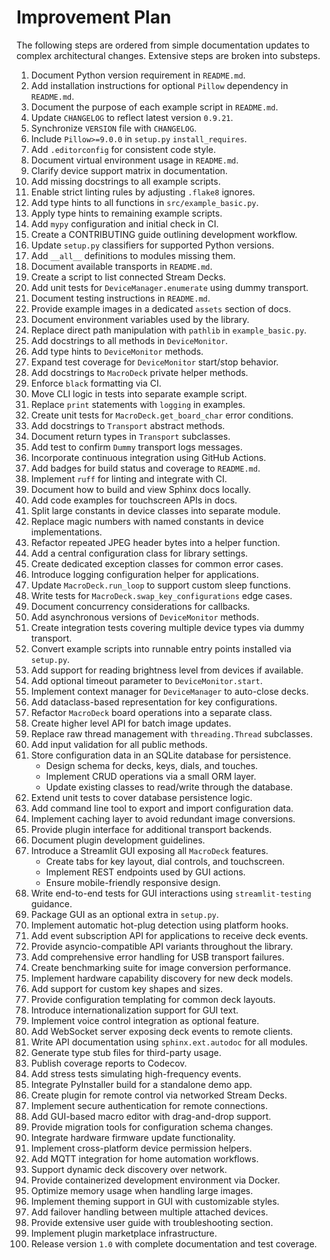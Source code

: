 # Improvement Plan

The following steps are ordered from simple documentation updates to complex architectural changes. Extensive steps are broken into substeps.

1. Document Python version requirement in `README.md`.
2. Add installation instructions for optional `Pillow` dependency in `README.md`.
3. Document the purpose of each example script in `README.md`.
4. Update `CHANGELOG` to reflect latest version `0.9.21`.
5. Synchronize `VERSION` file with `CHANGELOG`.
6. Include `Pillow>=9.0.0` in `setup.py` `install_requires`.
7. Add `.editorconfig` for consistent code style.
8. Document virtual environment usage in `README.md`.
9. Clarify device support matrix in documentation.
10. Add missing docstrings to all example scripts.
11. Enable strict linting rules by adjusting `.flake8` ignores.
12. Add type hints to all functions in `src/example_basic.py`.
13. Apply type hints to remaining example scripts.
14. Add `mypy` configuration and initial check in CI.
15. Create a CONTRIBUTING guide outlining development workflow.
16. Update `setup.py` classifiers for supported Python versions.
17. Add `__all__` definitions to modules missing them.
18. Document available transports in `README.md`.
19. Create a script to list connected Stream Decks.
20. Add unit tests for `DeviceManager.enumerate` using dummy transport.
21. Document testing instructions in `README.md`.
22. Provide example images in a dedicated `assets` section of docs.
23. Document environment variables used by the library.
24. Replace direct path manipulation with `pathlib` in `example_basic.py`.
25. Add docstrings to all methods in `DeviceMonitor`.
26. Add type hints to `DeviceMonitor` methods.
27. Expand test coverage for `DeviceMonitor` start/stop behavior.
28. Add docstrings to `MacroDeck` private helper methods.
29. Enforce `black` formatting via CI.
30. Move CLI logic in tests into separate example script.
31. Replace `print` statements with `logging` in examples.
32. Create unit tests for `MacroDeck.get_board_char` error conditions.
33. Add docstrings to `Transport` abstract methods.
34. Document return types in `Transport` subclasses.
35. Add test to confirm `Dummy` transport logs messages.
36. Incorporate continuous integration using GitHub Actions.
37. Add badges for build status and coverage to `README.md`.
38. Implement `ruff` for linting and integrate with CI.
39. Document how to build and view Sphinx docs locally.
40. Add code examples for touchscreen APIs in docs.
41. Split large constants in device classes into separate module.
42. Replace magic numbers with named constants in device implementations.
43. Refactor repeated JPEG header bytes into a helper function.
44. Add a central configuration class for library settings.
45. Create dedicated exception classes for common error cases.
46. Introduce logging configuration helper for applications.
47. Update `MacroDeck.run_loop` to support custom sleep functions.
48. Write tests for `MacroDeck.swap_key_configurations` edge cases.
49. Document concurrency considerations for callbacks.
50. Add asynchronous versions of `DeviceMonitor` methods.
51. Create integration tests covering multiple device types via dummy transport.
52. Convert example scripts into runnable entry points installed via `setup.py`.
53. Add support for reading brightness level from devices if available.
54. Add optional timeout parameter to `DeviceMonitor.start`.
55. Implement context manager for `DeviceManager` to auto-close decks.
56. Add dataclass-based representation for key configurations.
57. Refactor `MacroDeck` board operations into a separate class.
58. Create higher level API for batch image updates.
59. Replace raw thread management with `threading.Thread` subclasses.
60. Add input validation for all public methods.
61. Store configuration data in an SQLite database for persistence.
    - Design schema for decks, keys, dials, and touches.
    - Implement CRUD operations via a small ORM layer.
    - Update existing classes to read/write through the database.
62. Extend unit tests to cover database persistence logic.
63. Add command line tool to export and import configuration data.
64. Implement caching layer to avoid redundant image conversions.
65. Provide plugin interface for additional transport backends.
66. Document plugin development guidelines.
67. Introduce a Streamlit GUI exposing all `MacroDeck` features.
    - Create tabs for key layout, dial controls, and touchscreen.
    - Implement REST endpoints used by GUI actions.
    - Ensure mobile-friendly responsive design.
68. Write end-to-end tests for GUI interactions using `streamlit-testing` guidance.
69. Package GUI as an optional extra in `setup.py`.
70. Implement automatic hot-plug detection using platform hooks.
71. Add event subscription API for applications to receive deck events.
72. Provide asyncio-compatible API variants throughout the library.
73. Add comprehensive error handling for USB transport failures.
74. Create benchmarking suite for image conversion performance.
75. Implement hardware capability discovery for new deck models.
76. Add support for custom key shapes and sizes.
77. Provide configuration templating for common deck layouts.
78. Introduce internationalization support for GUI text.
79. Implement voice control integration as optional feature.
80. Add WebSocket server exposing deck events to remote clients.
81. Write API documentation using `sphinx.ext.autodoc` for all modules.
82. Generate type stub files for third-party usage.
83. Publish coverage reports to Codecov.
84. Add stress tests simulating high-frequency events.
85. Integrate PyInstaller build for a standalone demo app.
86. Create plugin for remote control via networked Stream Decks.
87. Implement secure authentication for remote connections.
88. Add GUI-based macro editor with drag-and-drop support.
89. Provide migration tools for configuration schema changes.
90. Integrate hardware firmware update functionality.
91. Implement cross-platform device permission helpers.
92. Add MQTT integration for home automation workflows.
93. Support dynamic deck discovery over network.
94. Provide containerized development environment via Docker.
95. Optimize memory usage when handling large images.
96. Implement theming support in GUI with customizable styles.
97. Add failover handling between multiple attached devices.
98. Provide extensive user guide with troubleshooting section.
99. Implement plugin marketplace infrastructure.
100. Release version `1.0` with complete documentation and test coverage.
